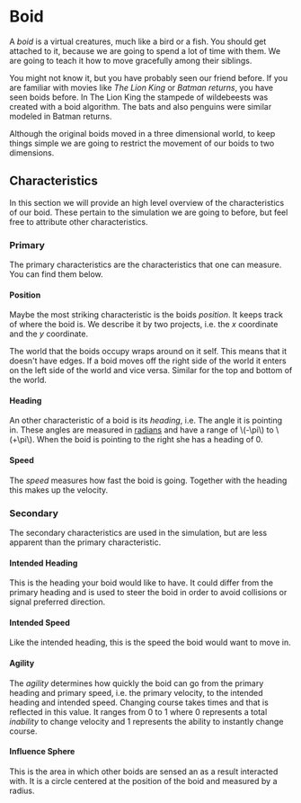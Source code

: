 # Boid
A _boid_ is a virtual creatures, much like a bird or a fish. You should get
attached to it, because we are going to spend a lot of time with them. We are
going to teach it how to move gracefully among their siblings.

You might not know it, but you have probably seen our friend before. If you are
familiar with movies like _The Lion King_ or _Batman returns_, you have seen
boids before. In The Lion King the stampede of wildebeests was created with a
boid algorithm. The bats and also penguins were similar modeled in Batman
returns.

Although the original boids moved in a three dimensional world, to keep things
simple we are going to restrict the movement of our boids to two dimensions.

## Characteristics
In this section we will provide an high level overview of the characteristics of
our boid. These pertain to the simulation we are going to before, but feel free
to attribute other characteristics.

### Primary
The primary characteristics are the characteristics that one can measure. You
can find them below.

#### Position
Maybe the most striking characteristic is the boids _position_. It keeps track
of where the boid is. We describe it by two projects, i.e. the _x_ coordinate
and the _y_ coordinate.

The world that the boids occupy wraps around on it self. This means that it
doesn't have edges. If a boid moves off the right side of the world it enters on
the left side of the world and vice versa. Similar for the top and bottom of the
world.

#### Heading
An other characteristic of a boid is its _heading_, i.e. The angle it is
pointing in. These angles are measured in
[radians](https://en.wikipedia.org/wiki/Radian) and have a range of 
\\(-\pi\\) to \\(+\pi\\). When the boid is pointing to the right she has a
heading of 0.

#### Speed
The _speed_ measures how fast the boid is going. Together with the heading this
makes up the velocity.

### Secondary
The secondary characteristics are used in the simulation, but are less apparent
than the primary characteristic.

#### Intended Heading
This is the heading your boid would like to have. It could differ from the
primary heading and is used to steer the boid in order to avoid collisions or
signal preferred direction.

#### Intended Speed
Like the intended heading, this is the speed the boid would want to move in.

#### Agility
The _agility_ determines how quickly the boid can go from the primary heading
and primary speed, i.e. the primary velocity, to the intended heading and
intended speed. Changing course takes times and that is reflected in this value.
It ranges from 0 to 1 where 0 represents a total *inability* to change velocity
and 1 represents the ability to instantly change course.

#### Influence Sphere
This is the area in which other boids are sensed an as a result interacted with.
It is a circle centered at the position of the boid and measured by a radius.
